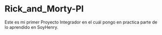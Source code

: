 # Rick_and_Morty-PI
Este es mi primer Proyecto Integrador en el cuál pongo en practica parte de lo aprendido en SoyHenry.
